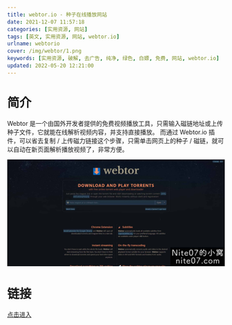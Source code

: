 ```yaml
---
title: webtor.io - 种子在线播放网站
date: 2021-12-07 11:57:18
categories: [实用资源, 网站]
tags: [英文, 实用资源, 网站, webtor.io]
urlname: webtorio
cover: /img/webtor/1.png
keywords: [实用资源, 破解, 去广告, 纯净, 绿色, 白嫖, 免费, 网站, webtor.io]
updated: 2022-05-20 12:21:00
---
```


# 简介

Webtor 是一个由国外开发者提供的免费视频播放工具，只需输入磁链地址或上传种子文件，它就能在线解析视频内容，并支持直接播放。
而通过 Webtor.io 插件，可以省去复制 / 上传磁力链接这个步骤，只需单击网页上的种子 / 磁链，就可以自动在新页面解析播放视频了，非常方便。

![](/img/webtor/2.jpg)

# 链接

[点击进入](https://webtor.io/)
